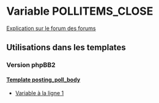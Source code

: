# Variable POLLITEMS_CLOSE
[Explication sur le forum des forums](http://forum.forumactif.com/t294113-listing-des-variables#POLLITEMS_CLOSE)

## Utilisations dans les templates

### Version phpBB2

#### [Template posting_poll_body](subsilver/posting_poll_body.md)
* [Variable à la ligne 1](../subsilver/posting_poll_body.tpl#L1)